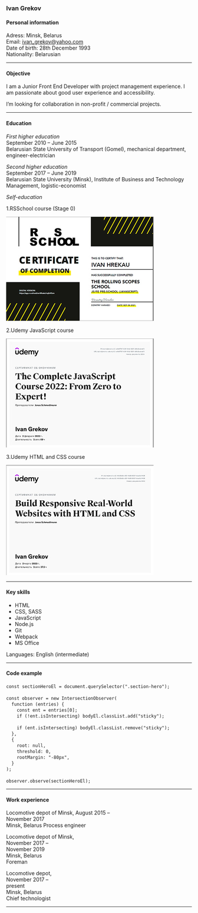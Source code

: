 ### Ivan Grekov

#### Personal information

Adress: Minsk, Belarus  
Email: ivan_grekov@yahoo.com  
Date of birth: 28th December 1993  
Nationality: Belarusian

---

#### Objective

I am a Junior Front End Developer with project management experience. I am passionate about good user experience and accessibility.

I’m looking for collaboration in non-profit / commercial projects.

---

#### Education

_First higher education_  
September 2010 – June 2015  
Belarusian State University of Transport (Gomel), mechanical department, engineer-electrician

_Second higher education_  
September 2017 – June 2019  
Belarusian State University (Minsk), Institute of Business and Technology Management, logistic-economist

_Self-education_

1.RSSchool course (Stage 0)

![Sertificate RSSchool](./images/Sertificate_RS_resize.jpg)

2.Udemy JavaScript course

![Sertificate Udemy JS](./images/Sertificate_Udemy_JS_resize.jpg)

3.Udemy HTML and CSS course

![Sertificate Udemy HTML and CSS](./images/Sertificate_Udemy_HTML_CSS_resize.jpg)

---

#### Key skills

- HTML
- CSS, SASS
- JavaScript
- Node.js
- Git
- Webpack
- MS Office

Languages: English (intermediate)

---

#### Code example

```
const sectionHeroEl = document.querySelector(".section-hero");

const observer = new IntersectionObserver(
  function (entries) {
    const ent = entries[0];
    if (!ent.isIntersecting) bodyEl.classList.add("sticky");

    if (ent.isIntersecting) bodyEl.classList.remove("sticky");
  },
  {
    root: null,
    threshold: 0,
    rootMargin: "-80px",
  }
);

observer.observe(sectionHeroEl);
```

---

#### Work experience

Locomotive depot of Minsk, August 2015 –  
November 2017  
Minsk, Belarus
Process engineer

Locomotive depot of Minsk,  
November 2017 –  
November 2019  
Minsk, Belarus  
Foreman

Locomotive depot,  
November 2017 –  
present  
Minsk, Belarus  
Сhief technologist

---
